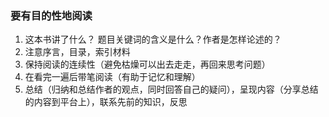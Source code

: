 ### 要有目的性地阅读
1. 这本书讲了什么？ 题目关键词的含义是什么？作者是怎样论述的？
2. 注意序言，目录，索引材料
3. 保持阅读的连续性（避免枯燥可以出去走走，再回来思考问题）
4. 在看完一遍后带笔阅读（有助于记忆和理解）
5. 总结（归纳和总结作者的观点，同时回答自己的疑问），呈现内容（分享总结的内容到平台上），联系先前的知识，反思